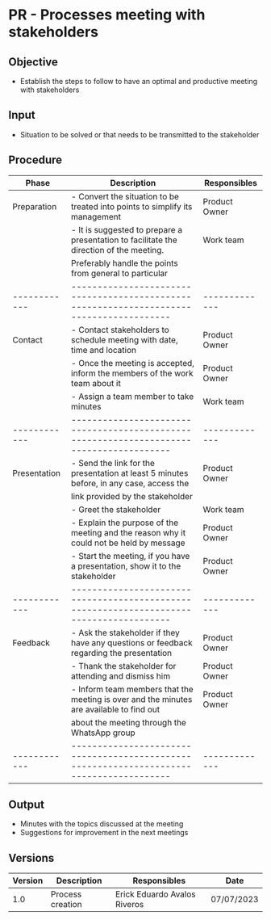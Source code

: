 # PR - Processes meeting with stakeholders

## Objective

- Establish the steps to follow to have an optimal and productive meeting with stakeholders

## Input

- Situation to be solved or that needs to be transmitted to the stakeholder

## Procedure

| Phase        | Description                                                                              | Responsibles  | 
| ------------ | ---------------------------------------------------------------------------------------- | ------------- | 
| Preparation  | - Convert the situation to be treated into points to simplify its management             | Product Owner |
|              | - It is suggested to prepare a presentation to facilitate the direction of the meeting.  | Work team     |
|              |   Preferably handle the points from general to particular                                |               |  
| ------------ | ---------------------------------------------------------------------------------------- | ------------- |
| Contact      | - Contact stakeholders to schedule meeting with date, time and location                  | Product Owner |
|              | - Once the meeting is accepted, inform the members of the work team about it             | Product Owner |  
|              | - Assign a team member to take minutes                                                   | Work team     |
| ------------ | ---------------------------------------------------------------------------------------- | ------------- |
| Presentation | - Send the link for the presentation at least 5 minutes before, in any case, access the  | Product Owner |
|              |   link provided by the stakeholder                                                       |               |
|              | - Greet the stakeholder                                                                  | Work team     |
|              | - Explain the purpose of the meeting and the reason why it could not be held by message  | Product Owner |
|              | - Start the meeting, if you have a presentation, show it to the stakeholder              | Product Owner |
| ------------ | ---------------------------------------------------------------------------------------- | ------------- |
| Feedback     | - Ask the stakeholder if they have any questions or feedback regarding the presentation  | Product Owner |
|              | - Thank the stakeholder for attending and dismiss him                                    | Product Owner |
|              | - Inform team members that the meeting is over and the minutes are available to find out | Product Owner |
|              |   about the meeting through the WhatsApp group                                           |               |
| ------------ | ---------------------------------------------------------------------------------------- | ------------- |

## Output

- Minutes with the topics discussed at the meeting
- Suggestions for improvement in the next meetings

## Versions

| Version | Description      | Responsibles                 | Date       |
| ------- | ---------------- | ---------------------------- | ---------- |
| 1.0     | Process creation | Erick Eduardo Avalos Riveros | 07/07/2023 |
